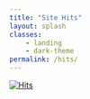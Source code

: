 ```yaml
---
title: "Site Hits"
layout: splash
classes: 
    - landing
    - dark-theme
permalink: /hits/
---
```


[![Hits](https://hits.seeyoufarm.com/api/count/incr/badge.svg?url=https%3A%2F%2Fadvaitmehla.github.io%2Fassets%2FCV.pdf&count_bg=%2379C83D&title_bg=%23555555&icon=&icon_color=%23E7E7E7&title=hits&edge_flat=false)](https://hits.seeyoufarm.com)
